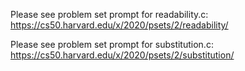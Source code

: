 Please see problem set prompt for readability.c: 
https://cs50.harvard.edu/x/2020/psets/2/readability/

Please see problem set prompt for substitution.c: 
https://cs50.harvard.edu/x/2020/psets/2/substitution/
